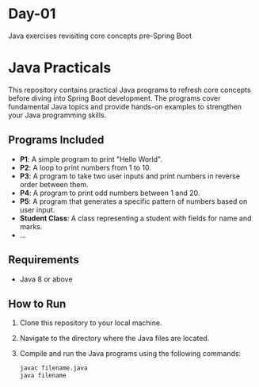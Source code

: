 # Day-01
Java exercises revisiting core concepts pre-Spring Boot

# Java Practicals

This repository contains practical Java programs to refresh core concepts before diving into Spring Boot development. The programs cover fundamental Java topics and provide hands-on examples to strengthen your Java programming skills.

## Programs Included

- **P1**: A simple program to print "Hello World".
- **P2**: A loop to print numbers from 1 to 10.
- **P3**: A program to take two user inputs and print numbers in reverse order between them.
- **P4**: A program to print odd numbers between 1 and 20.
- **P5**: A program that generates a specific pattern of numbers based on user input.
- **Student Class**: A class representing a student with fields for name and marks.
- ...

## Requirements

- Java 8 or above

## How to Run

1. Clone this repository to your local machine.
2. Navigate to the directory where the Java files are located.
3. Compile and run the Java programs using the following commands:
   
   ```bash
   javac filename.java
   java filename
